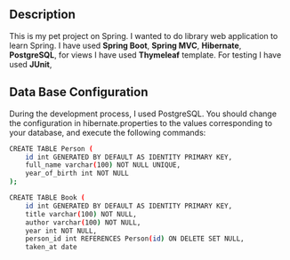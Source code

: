 

## Description

This is my pet project on Spring. I wanted to do library web application to learn Spring. I have used **Spring Boot**, **Spring MVC**, 
**Hibernate**, **PostgreSQL**,  for views I have used **Thymeleaf** template. For testing I have
used **JUnit**, 


## Data Base Configuration
During the development process, I used PostgreSQL. You should change the configuration in hibernate.properties to the
values corresponding to your database, and execute the following commands:
```sh
CREATE TABLE Person (
    id int GENERATED BY DEFAULT AS IDENTITY PRIMARY KEY,
    full_name varchar(100) NOT NULL UNIQUE,
    year_of_birth int NOT NULL
);
```
```sh
CREATE TABLE Book (
    id int GENERATED BY DEFAULT AS IDENTITY PRIMARY KEY,
    title varchar(100) NOT NULL,
    author varchar(100) NOT NULL,
    year int NOT NULL,
    person_id int REFERENCES Person(id) ON DELETE SET NULL,
    taken_at date
```



